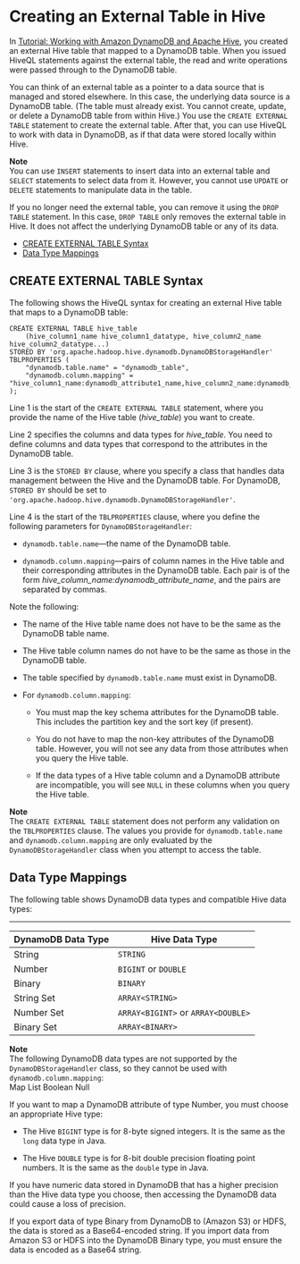 # Creating an External Table in Hive<a name="EMRforDynamoDB.ExternalTableForDDB"></a>

In [Tutorial: Working with Amazon DynamoDB and Apache Hive](EMRforDynamoDB.Tutorial.md), you created an external Hive table that mapped to a DynamoDB table\. When you issued HiveQL statements against the external table, the read and write operations were passed through to the DynamoDB table\.

You can think of an external table as a pointer to a data source that is managed and stored elsewhere\. In this case, the underlying data source is a DynamoDB table\. \(The table must already exist\. You cannot create, update, or delete a DynamoDB table from within Hive\.\) You use the `CREATE EXTERNAL TABLE` statement to create the external table\. After that, you can use HiveQL to work with data in DynamoDB, as if that data were stored locally within Hive\.

**Note**  
You can use `INSERT` statements to insert data into an external table and `SELECT` statements to select data from it\. However, you cannot use `UPDATE` or `DELETE` statements to manipulate data in the table\.

If you no longer need the external table, you can remove it using the `DROP TABLE` statement\. In this case, `DROP TABLE` only removes the external table in Hive\. It does not affect the underlying DynamoDB table or any of its data\.


+ [CREATE EXTERNAL TABLE Syntax](#EMRforDynamoDB.ExternalTableForDDB.Syntax)
+ [Data Type Mappings](#EMRforDynamoDB.ExternalTableForDDB.DataTypes)

## CREATE EXTERNAL TABLE Syntax<a name="EMRforDynamoDB.ExternalTableForDDB.Syntax"></a>

The following shows the HiveQL syntax for creating an external Hive table that maps to a DynamoDB table:

```
CREATE EXTERNAL TABLE hive_table 
    (hive_column1_name hive_column1_datatype, hive_column2_name hive_column2_datatype...)
STORED BY 'org.apache.hadoop.hive.dynamodb.DynamoDBStorageHandler' 
TBLPROPERTIES (
    "dynamodb.table.name" = "dynamodb_table", 
    "dynamodb.column.mapping" = "hive_column1_name:dynamodb_attribute1_name,hive_column2_name:dynamodb_attribute2_name..."
);
```

Line 1 is the start of the `CREATE EXTERNAL TABLE` statement, where you provide the name of the Hive table \(*hive\_table*\) you want to create\.

Line 2 specifies the columns and data types for *hive\_table*\. You need to define columns and data types that correspond to the attributes in the DynamoDB table\. 

Line 3 is the `STORED BY` clause, where you specify a class that handles data management between the Hive and the DynamoDB table\. For DynamoDB, `STORED BY` should be set to `'org.apache.hadoop.hive.dynamodb.DynamoDBStorageHandler'`\. 

Line 4 is the start of the `TBLPROPERTIES` clause, where you define the following parameters for `DynamoDBStorageHandler`: 

+ `dynamodb.table.name`—the name of the DynamoDB table\.

+  `dynamodb.column.mapping`—pairs of column names in the Hive table and their corresponding attributes in the DynamoDB table\. Each pair is of the form *hive\_column\_name:dynamodb\_attribute\_name*, and the pairs are separated by commas\.

Note the following:

+ The name of the Hive table name does not have to be the same as the DynamoDB table name\.

+ The Hive table column names do not have to be the same as those in the DynamoDB table\.

+ The table specified by `dynamodb.table.name` must exist in DynamoDB\.

+ For `dynamodb.column.mapping`:

  + You must map the key schema attributes for the DynamoDB table\. This includes the partition key and the sort key \(if present\)\.

  + You do not have to map the non\-key attributes of the DynamoDB table\. However, you will not see any data from those attributes when you query the Hive table\.

  + If the data types of a Hive table column and a DynamoDB attribute are incompatible, you will see `NULL` in these columns when you query the Hive table\.

**Note**  
The `CREATE EXTERNAL TABLE` statement does not perform any validation on the `TBLPROPERTIES` clause\. The values you provide for `dynamodb.table.name` and `dynamodb.column.mapping` are only evaluated by the `DynamoDBStorageHandler` class when you attempt to access the table\.

## Data Type Mappings<a name="EMRforDynamoDB.ExternalTableForDDB.DataTypes"></a>

The following table shows DynamoDB data types and compatible Hive data types:


****  

| DynamoDB Data Type | Hive Data Type | 
| --- | --- | 
|  String  |  `STRING`  | 
|  Number  |  `BIGINT` or `DOUBLE`  | 
|  Binary  |  `BINARY`  | 
|  String Set  |  `ARRAY<STRING>`  | 
|  Number Set  |  `ARRAY<BIGINT>` or `ARRAY<DOUBLE>`  | 
|  Binary Set  |  `ARRAY<BINARY>`  | 

**Note**  
The following DynamoDB data types are not supported by the `DynamoDBStorageHandler` class, so they cannot be used with `dynamodb.column.mapping`:  
Map
List
Boolean
Null

If you want to map a DynamoDB attribute of type Number, you must choose an appropriate Hive type:

+ The Hive `BIGINT` type is for 8\-byte signed integers\. It is the same as the `long` data type in Java\.

+ The Hive `DOUBLE` type is for 8\-bit double precision floating point numbers\. It is the same as the `double` type in Java\.

If you have numeric data stored in DynamoDB that has a higher precision than the Hive data type you choose, then accessing the DynamoDB data could cause a loss of precision\. 

If you export data of type Binary from DynamoDB to \(Amazon S3\) or HDFS, the data is stored as a Base64\-encoded string\. If you import data from Amazon S3 or HDFS into the DynamoDB Binary type, you must ensure the data is encoded as a Base64 string\.
